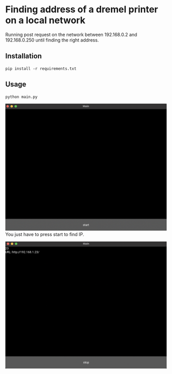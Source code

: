# Finding address of a dremel printer on a local network

Running post request on the network between 192.168.0.2 and 192.168.0.250 until finding the right address.

## Installation

```console
pip install -r requirements.txt
```

## Usage

```console
python main.py
```

![Alt text](./images/ScreenshotGUI.png?raw=true "Title")
You just have to press start to find IP. 

![Alt text](./images/ScreenshotGUI_Result.png?raw=true "Title")
